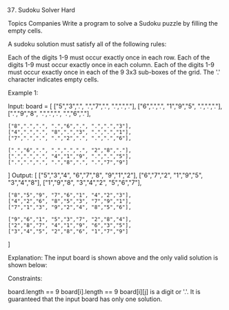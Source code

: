 37. Sudoku Solver
Hard

Topics
Companies
Write a program to solve a Sudoku puzzle by filling the empty cells.

A sudoku solution must satisfy all of the following rules:

Each of the digits 1-9 must occur exactly once in each row.
Each of the digits 1-9 must occur exactly once in each column.
Each of the digits 1-9 must occur exactly once in each of the 9 3x3 sub-boxes of the grid.
The '.' character indicates empty cells.

Example 1:

Input: board = [
    ["5","3",".", ".","7",".", ".",".","."],
    ["6",".",".", "1","9","5", ".",".","."],
    [".","9","8", ".",".",".", ".","6","."],

    ["8",".",".", ".","6",".", ".",".","3"],
    ["4",".",".", "8",".","3", ".",".","1"],
    ["7",".",".", ".","2",".", ".",".","6"],

    [".","6",".", ".",".",".", "2","8","."],
    [".",".",".", "4","1","9", ".",".","5"],
    [".",".",".", ".","8",".", ".","7","9"]
]
Output: [
    ["5","3","4", "6","7","8", "9","1","2"],
    ["6","7","2", "1","9","5", "3","4","8"],
    ["1","9","8", "3","4","2", "5","6","7"],

    ["8","5","9", "7","6","1", "4","2","3"],
    ["4","2","6", "8","5","3", "7","9","1"],
    ["7","1","3", "9","2","4", "8","5","6"],

    ["9","6","1", "5","3","7", "2","8","4"],
    ["2","8","7", "4","1","9", "6","3","5"],
    ["3","4","5", "2","8","6", "1","7","9"]
]

Explanation: The input board is shown above and the only valid solution is shown below:

Constraints:

board.length == 9
board[i].length == 9
board[i][j] is a digit or '.'.
It is guaranteed that the input board has only one solution.